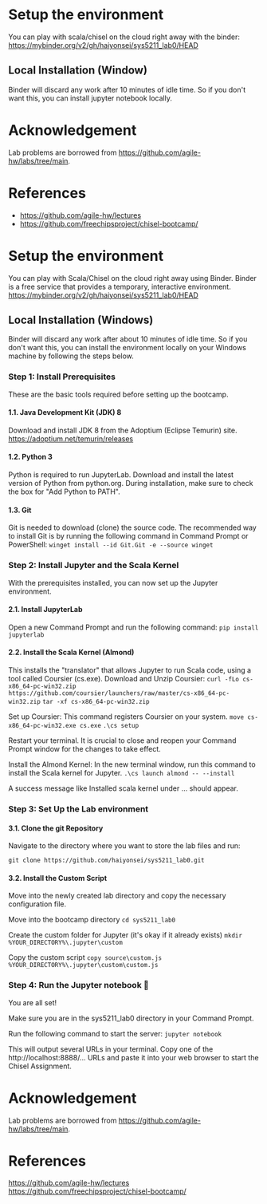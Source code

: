 
# Setup the environment

You can play with scala/chisel on the cloud right away with the binder:
https://mybinder.org/v2/gh/haiyonsei/sys5211_lab0/HEAD

## Local Installation (Window)
Binder will discard any work after 10 minutes of idle time. So if you don't want this, you can install jupyter notebook locally.


# Acknowledgement
Lab problems are borrowed from https://github.com/agile-hw/labs/tree/main.

# References
- https://github.com/agile-hw/lectures
- https://github.com/freechipsproject/chisel-bootcamp/






# Setup the environment
You can play with Scala/Chisel on the cloud right away using Binder. Binder is a free service that provides a temporary, interactive environment.
https://mybinder.org/v2/gh/haiyonsei/sys5211_lab0/HEAD

## Local Installation (Windows)
Binder will discard any work after about 10 minutes of idle time. So if you don't want this, you can install the environment locally on your Windows machine by following the steps below.

### Step 1: Install Prerequisites
These are the basic tools required before setting up the bootcamp.

#### 1.1. Java Development Kit (JDK) 8
Download and install JDK 8 from the Adoptium (Eclipse Temurin) site.
https://adoptium.net/temurin/releases

#### 1.2. Python 3
Python is required to run JupyterLab.
Download and install the latest version of Python from python.org.
During installation, make sure to check the box for "Add Python to PATH".

#### 1.3. Git
Git is needed to download (clone) the source code.
The recommended way to install Git is by running the following command in Command Prompt or PowerShell:
```winget install --id Git.Git -e --source winget```

### Step 2: Install Jupyter and the Scala Kernel
With the prerequisites installed, you can now set up the Jupyter environment.

#### 2.1. Install JupyterLab
Open a new Command Prompt and run the following command:
```pip install jupyterlab```

#### 2.2. Install the Scala Kernel (Almond)
This installs the "translator" that allows Jupyter to run Scala code, using a tool called Coursier (cs.exe).
Download and Unzip Coursier:
```curl -fLo cs-x86_64-pc-win32.zip https://github.com/coursier/launchers/raw/master/cs-x86_64-pc-win32.zip```
```tar -xf cs-x86_64-pc-win32.zip```

Set up Coursier: This command registers Coursier on your system.
```move cs-x86_64-pc-win32.exe cs.exe```
```.\cs setup```

Restart your terminal. It is crucial to close and reopen your Command Prompt window for the changes to take effect.

Install the Almond Kernel: In the new terminal window, run this command to install the Scala kernel for Jupyter.
```.\cs launch almond -- --install```

A success message like Installed scala kernel under ... should appear.

### Step 3: Set Up the Lab environment
#### 3.1. Clone the git Repository
Navigate to the directory where you want to store the lab files and run:

```git clone https://github.com/haiyonsei/sys5211_lab0.git```

#### 3.2. Install the Custom Script
Move into the newly created lab directory and copy the necessary configuration file.

Move into the bootcamp directory
```cd sys5211_lab0```

Create the custom folder for Jupyter (it's okay if it already exists)
```mkdir %YOUR_DIRECTORY%\.jupyter\custom```

Copy the custom script
```copy source\custom.js %YOUR_DIRECTORY%\.jupyter\custom\custom.js```

### Step 4: Run the Jupyter notebook 🚀
You are all set!

Make sure you are in the sys5211_lab0 directory in your Command Prompt.

Run the following command to start the server:
```jupyter notebook```

This will output several URLs in your terminal. Copy one of the http://localhost:8888/... URLs and paste it into your web browser to start the Chisel Assignment.

# Acknowledgement
Lab problems are borrowed from https://github.com/agile-hw/labs/tree/main.

# References
https://github.com/agile-hw/lectures
https://github.com/freechipsproject/chisel-bootcamp/
